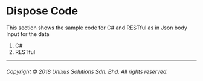 # Dispose Code

This section shows the sample code for C\# and RESTful as in  Json body Input for the data

1. C\#
2. RESTful

---

###### Copyright © 2018 Unixus Solutions Sdn. Bhd. All rights reserved.



